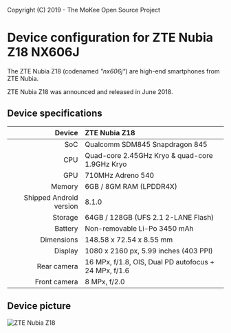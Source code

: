 Copyright (C) 2019 - The MoKee Open Source Project

Device configuration for ZTE Nubia Z18 NX606J
==============

The ZTE Nubia Z18 (codenamed _"nx606j"_) are high-end smartphones from ZTE Nubia.

ZTE Nubia Z18 was announced and released in June 2018.

## Device specifications

| Device       | ZTE Nubia Z18                                          |
| -----------: | :----------------------------------------------------- |
| SoC          | Qualcomm SDM845 Snapdragon 845                         |
| CPU          | Quad-core 2.45GHz Kryo & quad-core 1.9GHz Kryo         |
| GPU          | 710MHz Adreno 540                                      |
| Memory       | 6GB / 8GM RAM (LPDDR4X)                                |
| Shipped Android version | 8.1.0                                       |
| Storage      | 64GB / 128GB (UFS 2.1 2-LANE Flash)                    |
| Battery      | Non-removable Li-Po 3450 mAh                           |
| Dimensions   | 148.58 x 72.54 x 8.55 mm                               |
| Display      | 1080 x 2160 px, 5.99 inches (403 PPI)                  |
| Rear camera  | 16 MPx, f/1.8, OIS, Dual PD autofocus + 24 MPx, f/1.6  |
| Front camera | 8 MPx, f/2.0                                           |

## Device picture

![ZTE Nubia Z18](https://oss.static.nubia.cn/active/5c38020d4dfe014.png "ZTE Nubia Z18 in nebula red")
